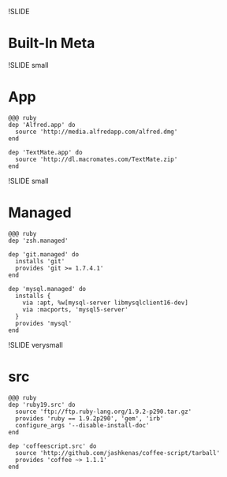!SLIDE
# Built-In Meta #

!SLIDE small
# App #
    @@@ ruby
    dep 'Alfred.app' do
      source 'http://media.alfredapp.com/alfred.dmg'
    end

    dep 'TextMate.app' do
      source 'http://dl.macromates.com/TextMate.zip'
    end

!SLIDE small
# Managed #
    @@@ ruby
    dep 'zsh.managed'

    dep 'git.managed' do
      installs 'git'
      provides 'git >= 1.7.4.1'
    end

    dep 'mysql.managed' do
      installs {
        via :apt, %w[mysql-server libmysqlclient16-dev]
        via :macports, 'mysql5-server'
      }
      provides 'mysql'
    end

!SLIDE verysmall
# src #
    @@@ ruby
    dep 'ruby19.src' do
      source 'ftp://ftp.ruby-lang.org/1.9.2-p290.tar.gz'
      provides 'ruby == 1.9.2p290', 'gem', 'irb'
      configure_args '--disable-install-doc'
    end

    dep 'coffeescript.src' do
      source 'http://github.com/jashkenas/coffee-script/tarball'
      provides 'coffee ~> 1.1.1'
    end